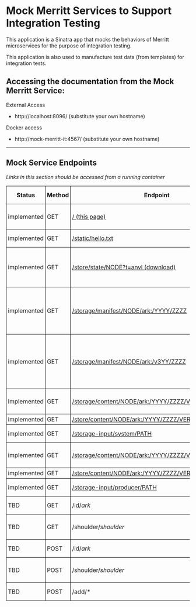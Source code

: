 # Mock Merritt Services to Support Integration Testing

This application is a Sinatra app that mocks the behaviors of Merritt microservices for the purpose of integration testing.

This application is also used to manufacture test data (from templates) for integration tests.

## Accessing the documentation from the Mock Merritt Service:

External Access
- http://localhost:8096/ (substitute your own hostname)

Docker access
- http://mock-merritt-it:4567/ (substitute your own hostname)

---
## Mock Service Endpoints

_Links in this section should be accessed from a running container_


<style>
td, th {
  border: thin solid black;
  padding: 4px;
}

table {
  border-collapse: collapse;
}
</style>

| Status | Method | Endpoint | Used-by | Source Data | Notes |
| ------ | ------ | -------- | ------- | ----------- | ----- |
| implemented | GET    | [/ (this page)](/.)  | n/a     | [README.md](https://github.com/CDLUC3/merritt-docker/blob/main/mrt-inttest-services/mock-merritt-it/README.md) | Documentation, generated from markdown |
| implemented | GET    | [/static/hello.txt](/static/hello.txt) | n/a | [static/hello.txt](https://github.com/CDLUC3/merritt-docker/blob/main/mrt-inttest-services/mock-merritt-it/static/hello.txt) | Sample static content request |
| implemented | GET    | [/store/state/NODE?t=anvl (download)](/store/state/7777?t=anvl) | inv-it | [data/7777.anvl](https://github.com/CDLUC3/merritt-docker/blob/main/mrt-inttest-services/mock-merritt-it/data/7777.anvl)| Storage Node Metadata - used to populate the inv_nodes table |
| implemented | GET    | [/storage/manifest/NODE/ark:/YYYY/ZZZZ](/storage/manifest/7777/ark%3A%2F1111%2F2222) | inv-it | [data/manifest](https://github.com/CDLUC3/merritt-docker/blob/main/mrt-inttest-services/mock-merritt-it/data/manifest) | Generate storage manifest for ark, source file is a mustache template |
| implemented | GET    | [/storage/manifest/NODE/ark:/v3YY/ZZZZ](/storage/manifest/7777/ark%3A%2Fv311%2F2222) | inv-it | [data/manifest](https://github.com/CDLUC3/merritt-docker/blob/main/mrt-inttest-services/mock-merritt-it/data/manifest) | Generate multiversion storage manifest for ark.. returned when ark starts with "v3" |
| implemented | GET    | [/storage/content/NODE/ark:/YYYY/ZZZZ/VER/system/PATH](/storage/content/7777/ark%3A%2F1111%2F2222/1/system/mrt-erc.txt) | inv-it | [data/system/mrt-erc.txt](https://github.com/CDLUC3/merritt-docker/blob/main/mrt-inttest-services/mock-merritt-it/data/system/mrt-erc.txt) | Retrieve sample system file |
| implemented | GET    | [/store/content/NODE/ark:/YYYY/ZZZZ/VER/system/PATH](/store/content/7777/ark%3A%2F1111%2F2222/1/system/mrt-erc.txt) | ??? | ^^ | ^^ |
| implemented | GET    | [/storage-input/system/PATH](/storage-input/system/mrt-erc.txt) | store-it | ^^ | ^^ |
| implemented | GET    | [/storage/content/NODE/ark:/YYYY/ZZZZ/VER/producer/PATH](/storage/content/7777/ark%3A%2F1111%2F2222/1/producer/hello.txt) | inv-it | [data/producer/hello.txt](https://github.com/CDLUC3/merritt-docker/blob/main/mrt-inttest-services/mock-merritt-it/data/producer/hello.txt) | Retrieve sample producer file |
| implemented | GET    | [/store/content/NODE/ark:/YYYY/ZZZZ/VER/producer/PATH](/store/content/7777/ark%3A%2F1111%2F2222/1/producer/hello.txt) | ??? |  ^^ | ^^ |
| implemented | GET    | [/storage-input/producer/PATH](/storage-input/producer/hello.txt) | store-it | ^^ | ^^ |
| TBD | GET    | /id/*ark* | ??? | | Mock ezid retrieval |
| TBD | GET    | /shoulder/*shoulder* | ??? | | Mock ezid shoulder retrieval |
| TBD | POST   | /id/*ark* | ingest-it | | Mock data update for ark |
| TBD | POST   | /shoulder/*shoulder* | ingest-it | | Mock ark creation for a given shoulder |
| TBD | POST   | /add/* | ingest-it | | Mock storage add|
